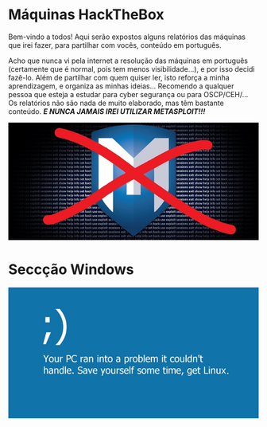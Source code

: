 # Máquinas HackTheBox

Bem-vindo a todos! Aqui serão expostos alguns relatórios das máquinas que irei fazer, para partilhar com vocês, conteúdo em português.

Acho que nunca vi pela internet a resolução das máquinas em português (certamente que é normal, pois tem menos visibilidade...), e por isso decidi fazê-lo. Além de partilhar com quem quiser ler, isto reforça a minha aprendizagem, e organiza as minhas ideias... Recomendo a qualquer pessoa que esteja a estudar para cyber segurança ou para OSCP/CEH/... Os relatórios não são nada de muito elaborado, mas têm bastante conteúdo. ***E NUNCA JAMAIS IREI UTILIZAR METASPLOIT!!!*** 

![No Metasploit](Assets/Windows/no_metasploit.jfif)

# Seccção Windows

![Windows joke](Assets/Windows/joke.jfif)